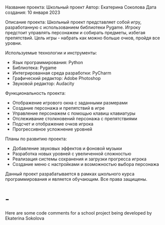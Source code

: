 Название проекта: Школьный проект
Автор: Екатерина Соколова
Дата создания: 10 января 2023

Описание проекта:
Школьный проект представляет собой игру, разработанную с использованием библиотеки Pygame. Игроку предстоит управлять персонажем и собирать предметы, избегая препятствий. Цель игры - набрать как можно больше очков, пройдя все уровни.

Используемые технологии и инструменты:
- Язык программирования: Python
- Библиотека: Pygame
- Интегрированная среда разработки: PyCharm
- Графический редактор: Adobe Photoshop
- Звуковой редактор: Audacity

Функциональность проекта:
- Отображение игрового окна с заданными размерами
- Создание персонажа и препятствий в игре
- Управление персонажем с помощью клавиш клавиатуры
- Отслеживание столкновений персонажа с препятствиями
- Подсчет и отображение очков игрока
- Прогрессивное усложнение уровней

Планы по развитию проекта:
- Добавление звуковых эффектов и фоновой музыки
- Разработка новых уровней с увеличенной сложностью
- Реализация системы сохранения и загрузки прогресса игрока
- Создание меню с настройками и возможностью выбора персонажа

Данный проект разрабатывается в рамках школьного курса программирования и является обучающим. Все права защищены.

# -
 Here are some code comments for a school project being developed by Ekaterina Sokolova
